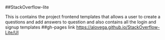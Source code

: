 ##StackOverflow-lite

  This is contains the project frontend templates   that allows a user to create a questions and add answers to  question and     also contains all the login and signup templates
##gh-pages link
  https://alovega.github.io/StackOverflow-Lite/UI
